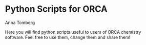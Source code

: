 # Python Scripts for ORCA

Anna Tomberg

Here you will find python scripts useful to users of ORCA chemistry software. Feel free to use them, change them and share them!
